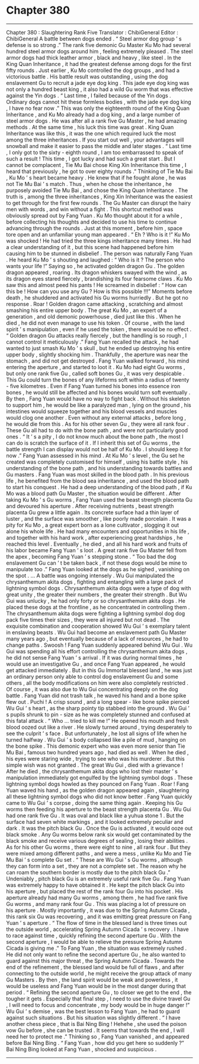 
# Chapter 380


---

Chapter 380 : Slaughtering Rank Five
Translator :
ChibiGeneral
Editor :
ChibiGeneral
A battle between dogs ended .
“ Steel armor dog group ’ s defense is so strong .” The rank five demonic Gu Master Ku Mo had several hundred steel armor dogs around him , feeling extremely pleased .
The steel armor dogs had thick leather armor , black and heavy , like steel . In the King Quan Inheritance , it had the greatest defense among dogs for the first fifty rounds .
Just earlier , Ku Mo controlled the dog groups , and had a victorious battle .
His battle result was outstanding , using the dog enslavement Gu to recruit a jade eye dog king .
This jade eye dog king was not only a hundred beast king , it also had a wild Gu worm that was effective against the Yin dogs .
“ Last time , I failed because of the Yin dogs . Ordinary dogs cannot hit these formless bodies , with the jade eye dog king , I have no fear now .”
This was only the eighteenth round of the King Quan Inheritance , and Ku Mo already had a dog king , and a large number of steel armor dogs .
He was after all a rank five Gu Master , he had amazing methods .
At the same time , his luck this time was great .
King Quan Inheritance was like this , it was the one which required luck the most among the three inheritances . If you start out well , your advantages will snowball and make it easier to pass the middle and later stages .
“ Last time , I only got to the sixty - eighth round , I am too embarrassed to speak of such a result ! This time , I got lucky and had such a great start . But I cannot be complacent , Tie Mu Bai chose King Xin Inheritance this time , I heard that previously , he got to over eighty rounds .”
Thinking of Tie Mu Bai , Ku Mo ’ s heart became heavy .
He knew that if he fought alone , he was not Tie Mu Bai ’ s match . Thus , when he chose the inheritance , he purposely avoided Tie Mu Bai , and chose the King Quan Inheritance .
The truth is , among the three inheritances , King Xin Inheritance was the easiest to get through for the first few rounds . The Gu Master can disrupt the hairy men with words , and win without a fight .
This shortcut method was obviously spread out by Fang Yuan .
Ku Mo thought about it for a while , before collecting his thoughts and decided to use his time to continue advancing through the rounds .
Just at this moment , before him , space tore open and an unfamiliar young man appeared .
“ Eh ? Who is it !” Ku Mo was shocked !
He had tried the three kings inheritance many times . He had a clear understanding of it , but this scene had happened before him causing him to be stunned in disbelief .
The person was naturally Fang Yuan .
He heard Ku Mo ’ s shouting and laughed : “ Who is it ? The person who wants your life !”
Saying so , he activated golden dragon Gu .
The golden dragon appeared , roaring . Its dragon whiskers swayed with the wind , as its dragon eyes stared fiercely , brandishing its four fearsome claws .
Ku Mo saw this and almost peed his pants !
He screamed in disbelief : “ How can this be ! How can you use any Gu ? How is this possible !!!”
Moments before death , he shuddered and activated his Gu worms hurriedly .
But he got no response .
Roar !
Golden dragon came attacking , scratching and almost smashing his entire upper body .
The great Ku Mo , an expert of a generation , and old demonic powerhouse , died just like this .
When he died , he did not even manage to use his token . Of course , with the land spirit ’ s manipulation , even if he used the token , there would be no effect .
“ Golden dragon Gu attacks really fiercely , but the handling is so rough , I cannot control it meticulously .” Fang Yuan recalled the attack , he had wanted to just smash Ku Mo ’ s skull , but he ended up destroying his entire upper body , slightly shocking him .
Thankfully , the aperture was near the stomach , and did not get destroyed .
Fang Yuan walked forward , his mind entering the aperture , and started to loot it .
Ku Mo had eight Gu worms , but only one rank five Gu , called soft bones Gu , it was very despicable .
This Gu could turn the bones of any lifeforms soft within a radius of twenty - five kilometres . Even if Fang Yuan turned his bones into essence iron bones , he would still be affected and his bones would turn soft eventually . By then , Fang Yuan would have no way to fight back .
Without his skeleton to support him , he would be like a paralyzed man , lying on the ground , his intestines would squeeze together and his blood vessels and muscles would clog one another . Even without any external attacks , before long , he would die from this .
As for his other seven Gu , they were all rank four . These Gu all had to do with the bone path , and were not particularly good ones .
“ It ’ s a pity , I do not know much about the bone path , the most I can do is scratch the surface of it . If I inherit this set of Gu worms , the battle strength I can display would not be half of Ku Mo . I should keep it for now .” Fang Yuan assessed in his mind .
At Ku Mo ’ s level , the Gu set he created was completely customised for himself , using his battle style , his understanding of the bone path , and his understanding towards battles and Gu masters .
Fang Yuan was most skilled in the blood path . In his previous life , he benefited from the blood sea inheritance , and used the blood path to start his conquest . He had a deep understanding of the blood path , if Ku Mo was a blood path Gu Master , the situation would be different .
After taking Ku Mo ’ s Gu worms , Fang Yuan used the beast strength placenta Gu and devoured his aperture .
After receiving nutrients , beast strength placenta Gu grew a little again . Its concrete surface had a thin layer of luster , and the surface was smoother , like poorly made porcelain .
It was a pity for Ku Mo , a great expert born as a lone cultivator , slogging it out alone his whole life . He had many encounters and opportunities in his life , and together with his hard work , after experiencing great hardships , he reached this level .
Eventually , he died , and all his hard work and fruits of his labor became Fang Yuan ’ s loot . A great rank five Gu Master fell from the apex , becoming Fang Yuan ’ s stepping stone .
“ Too bad the dog enslavement Gu can ’ t be taken back , if not these dogs would be mine to manipulate too .” Fang Yuan looked at the dogs as he sighed , vanishing on the spot .
…
A battle was ongoing intensely .
Wu Gui manipulated the chrysanthemum akita dogs , fighting and entangling with a large pack of lightning symbol dogs .
Chrysanthemum akita dogs were a type of dog with great unity , the greater their numbers , the greater their strength . But Wu Gui was unlucky , he had only forty or so chrysanthemum akita dogs .
He placed these dogs at the frontline , as he concentrated in controlling them .
The chrysanthemum akita dogs were fighting a lightning symbol dog dog pack five times their sizes , they were all injured but not dead . The exquisite combination and cooperation showed Wu Gui ’ s exemplary talent in enslaving beasts .
Wu Gui had become an enslavement path Gu Master many years ago , but eventually because of a lack of resources , he had to change paths .
Swoosh !
Fang Yuan suddenly appeared behind Wu Gui .
Wu Gui was spending all his effort controlling the chrysanthemum akita dogs , he did not sense Fang Yuan ’ s arrival .
If it was during normal times , he would use an investigative Gu , and once Fang Yuan appeared , he would get attacked immediately . But in this Gu Immortal blessed land , he was just an ordinary person only able to control dog enslavement Gu and some others , all the body modifications on him were also completely restricted .
Of course , it was also due to Wu Gui concentrating deeply on the dog battle .
Fang Yuan did not trash talk , he waved his hand and a bone spike flew out .
Puchi !
A crisp sound , and a long spear - like bone spike pierced Wu Gui ’ s heart , as the sharp pointy tip stabbed into the ground .
Wu Gui ’ s pupils shrunk to pin - size as he was completely stunned and confused at this fatal attack .
“ Who … tried to kill me !” He opened his mouth and fresh blood oozed out like a river .
He slowly turned around , trying desperately to see the culprit ’ s face .
But unfortunately , he lost all signs of life when he turned halfway .
Wu Gui ’ s body collapsed like a pile of mud , hanging on the bone spike .
This demonic expert who was even more senior than Tie Mu Bai , famous two hundred years ago , had died as well .
When he died , his eyes were staring wide , trying to see who was his murderer .
But this simple wish was not granted .
The great Wu Gui , died with a grievance !
After he died , the chrysanthemum akita dogs who lost their master ’ s manipulation immediately got engulfed by the lightning symbol dogs . These lightning symbol dogs howled as they pounced on Fang Yuan .
Roar !
Fang Yuan waved his hand , as the golden dragon appeared again , slaughtering all these lightning symbol dogs who did not know better .
Fang Yuan quickly came to Wu Gui ’ s corpse , doing the same thing again . Keeping his Gu worms then feeding his aperture to the beast strength placenta Gu .
Wu Gui had one rank five Gu .
It was oval and black like a yuhua stone
1
. But the surface had seven white markings , and it looked extremely peculiar and dark . It was the pitch black Gu .
Once the Gu is activated , it would ooze out black smoke . Any Gu worms below rank six would get contaminated by the black smoke and receive various degrees of sealing , losing their abilities .
As for his other Gu worms , there were eight to nine , all rank four . But they were mixed among different paths , and were a mess , unlike Ku Mo and Tie Mu Bai ’ s complete Gu set .
“ These are Wu Gui ’ s Gu worms , although they can form into a set , they are not a complete set . The reason why he can roam the southern border is mostly due to the pitch black Gu .”
Undeniably , pitch black Gu is an extremely useful rank five Gu .
Fang Yuan was extremely happy to have obtained it .
He kept the pitch black Gu into his aperture , but placed the rest of the rank four Gu into his pocket .
His aperture already had many Gu worms , among them , he had five rank five Gu worms , and many rank four Gu . This was placing a lot of pressure on his aperture .
Mostly importantly , it was due to the Spring Autumn Cicada , this rank six Gu was recovering , and it was emitting great pressure on Fang Yuan ’ s aperture .
“ The flow of time in the blessed land is three times out the outside world , accelerating Spring Autumn Cicada ’ s recovery . I have to race against time , quickly refining the second aperture Gu . With the second aperture , I would be able to relieve the pressure Spring Autumn Cicada is giving me .”
To Fang Yuan , the situation was extremely rushed .
He did not only want to refine the second aperture Gu , he also wanted to guard against this major threat , the Spring Autumn Cicada . Towards the end of the refinement , the blessed land would be full of flaws , and after connecting to the outside world , he might receive the group attack of many Gu Masters .
By then , the land spirit would be weak and powerless , it would be useless and Fang Yuan would be in the most danger during that period .
“ Refining the second aperture Gu , to closer we get to the end , the tougher it gets . Especially that final step , I need to use the divine travel Gu , I will need to focus and concentrate , my body would be in huge danger !”
Wu Gui ’ s demise , was the best lesson to Fang Yuan , he had to guard against such situations .
But his situation was slightly different .
“ I have another chess piece , that is Bai Ning Bing ! Hehehe , she used the poison vow Gu before , she can be trusted . It seems that towards the end , I will need her to protect me .”
Thinking so , Fang Yuan vanished , and appeared before Bai Ning Bing .
“ Fang Yuan , how did you get here so suddenly ?” Bai Ning Bing looked at Fang Yuan , shocked and suspicious .

---

